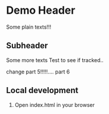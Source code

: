 # Demo Header

Some plain texts!!!


## Subheader 

Some more texts
Test to see if tracked.. 

change part 5!!!!!....
part 6

## Local development
1. Open index.html in your browser 